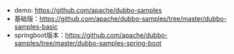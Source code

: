 - demo: https://github.com/apache/dubbo-samples
- 基础版：https://github.com/apache/dubbo-samples/tree/master/dubbo-samples-basic
- springboot版本：https://github.com/apache/dubbo-samples/tree/master/dubbo-samples-spring-boot
